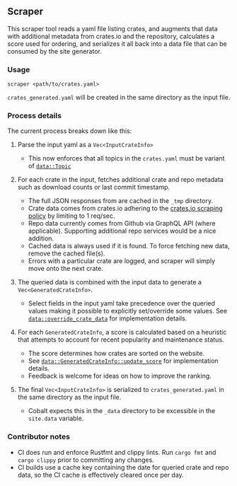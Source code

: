 ## Scraper

This scraper tool reads a yaml file listing crates, and augments that data with additional metadata from crates.io and the repository,
calculates a score used for ordering, and serializes it all back into a data file that can be consumed by the site generator.

### Usage

```
scraper <path/to/crates.yaml>
```

`crates_generated.yaml` will be created in the same directory as the input file.

### Process details

The current process breaks down like this:

1) Parse the input yaml as a `Vec<InputCrateInfo>`
    - This now enforces that all topics in the `crates.yaml` must be variant of [`data::Topic`](src/data.rs)

2) For each crate in the input, fetches additional crate and repo metadata such as download counts or last commit timestamp.
    - The full JSON responses from are cached in the `_tmp` directory.
    - Crate data comes from crates.io adhering to the [crates.io scraping policy](https://crates.io/policies#crawlers) by limiting to 1 req/sec.
    - Repo data currently comes from Github via GraphQL API (where applicable). Supporting additional repo services would be a nice addition.
    - Cached data is always used if it is found. To force fetching new data, remove the cached file(s).
    - Errors with a particular crate are logged, and scraper will simply move onto the next crate.

3) The queried data is combined with the input data to generate a `Vec<GeneratedCrateInfo>`. 
    - Select fields in the input yaml take precedence over the queried values making it possible to explicitly set/override some values. See [`data::override_crate_data`](src/data.rs) for implementation details.

4) For each `GeneratedCrateInfo`, a score is calculated based on a heuristic that attempts to account for recent popularity and maintenance status.
    - The score determines how crates are sorted on the website.
    - See [`data::GeneratedCrateInfo::update_score`](src/data.rs) for implementation details.
    - Feedback is welcome for ideas on how to improve the ranking.

5) The final `Vec<InputCrateInfo>` is serialized to `crates_generated.yaml` in the same directory as the input file.
    - Cobalt expects this in the `_data` directory to be excessible in the `site.data` variable.


### Contributor notes

- CI does run and enforce Rustfmt and clippy lints. Run `cargo fmt` and `cargo clippy` prior to committing any changes.
- CI builds use a cache key containing the date for queried crate and repo data, so the CI cache is effectively cleared once per day.
